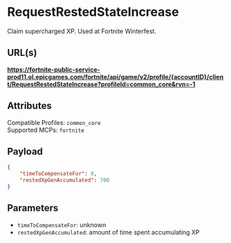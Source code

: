 # RequestRestedStateIncrease
Claim supercharged XP. Used at Fortnite Winterfest.

## URL(s)
**https://fortnite-public-service-prod11.ol.epicgames.com/fortnite/api/game/v2/profile/{accountID}/client/RequestRestedStateIncrease?profileId=common_core&rvn=-1**

## Attributes
Compatible Profiles: `common_core`  
Supported MCPs: `fortnite`

## Payload
```json
{
    "timeToCompensateFor": 0,
    "restedXpGenAccumulated": 700
}
```

## Parameters
- `timeToCompensateFor`: unknown
- `restedXpGenAccumulated`: amount of time spent accumulating XP
